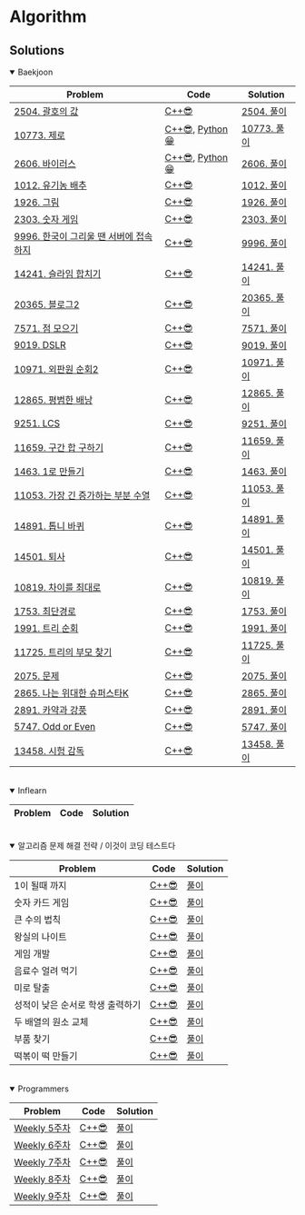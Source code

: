 
**Algorithm**
===========

## Solutions

<details open>
<summary>Baekjoon</summary>
<div markdown="1">
  
<!-- |[0. 문제](https://www.acmicpc.net/problem/0)|[C++😎](./baekjoon/0.cpp)|[0. 풀이]()| -->
  
|Problem|Code|Solution|
|------|---|------|
|[2504. 괄호의 값](https://www.acmicpc.net/problem/2504)|[C++😎](./baekjoon/2504_괄호의_값.cpp)|[2504. 풀이](https://velog.io/@pkpete/%EB%B0%B1%EC%A4%80-2504.-%EA%B4%84%ED%98%B8%EC%9D%98-%EA%B0%92)|
|[10773. 제로](https://www.acmicpc.net/problem/10773)|[C++😎](./baekjoon/10773_제로.cpp), [Python😁](./baekjoon/10773_제로.py)|[10773. 풀이](https://velog.io/@pkpete/%EB%B0%B1%EC%A4%80-10773.-%EC%A0%9C%EB%A1%9C)|
|[2606. 바이러스](https://www.acmicpc.net/problem/2606)|[C++😎](./baekjoon/2606_바이러스.cpp), [Python😁](./baekjoon/2606_바이러스.py)|[2606. 풀이](https://velog.io/@pkpete/%EB%B0%B1%EC%A4%80-2606.-%EB%B0%94%EC%9D%B4%EB%9F%AC%EC%8A%A4)|
|[1012. 유기농 배추](https://www.acmicpc.net/problem/1012)|[C++😎](./baekjoon/1012_유기농_배추.cpp)|[1012. 풀이](https://velog.io/@pkpete/1012.-%EC%9C%A0%EA%B8%B0%EB%86%8D-%EB%B0%B0%EC%B6%94)|
|[1926. 그림](https://www.acmicpc.net/problem/1926)|[C++😎](./baekjoon/1926_그림.cpp)|[1926. 풀이](https://velog.io/@pkpete/1926.-%EA%B7%B8%EB%A6%BC)|
|[2303. 숫자 게임](https://www.acmicpc.net/problem/2303)|[C++😎](./baekjoon/2303_숫자_게임.cpp)|[2303. 풀이](https://velog.io/@pkpete/%EB%B0%B1%EC%A4%80-2303.-%EC%88%AB%EC%9E%90-%EA%B2%8C%EC%9E%84)|
|[9996. 한국이 그리울 땐 서버에 접속하지](https://www.acmicpc.net/problem/9996)|[C++😎](./baekjoon/9996_한국이_그리울_댄_서버에_접속하지.cpp)|[9996. 풀이](https://velog.io/@pkpete/%EB%B0%B1%EC%A4%80-9996.-%ED%95%9C%EA%B5%AD%EC%9D%B4-%EA%B7%B8%EB%A6%AC%EC%9A%B8-%EB%95%90-%EC%84%9C%EB%B2%84%EC%97%90-%EC%A0%91%EC%86%8D%ED%95%98%EC%A7%80)|
|[14241. 슬라임 합치기](https://www.acmicpc.net/problem/14241)|[C++😎](./baekjoon/14241_슬라임_합치기.cpp)|[14241. 풀이](https://velog.io/@pkpete/%EB%B0%B1%EC%A4%80-14241.-%EC%8A%AC%EB%9D%BC%EC%9E%84-%ED%95%A9%EC%B9%98%EA%B8%B0)|
|[20365. 블로그2](https://www.acmicpc.net/problem/20365)|[C++😎](./baekjoon/20365_블로그2.cpp)|[20365. 풀이](https://velog.io/@pkpete/%EB%B0%B1%EC%A4%80-20365.-%EB%B8%94%EB%A1%9C%EA%B7%B82)|
|[7571. 점 모으기](https://www.acmicpc.net/problem/7571)|[C++😎](./baekjoon/7571_점_모으기.cpp)|[7571. 풀이](https://velog.io/@pkpete/%EB%B0%B1%EC%A4%80-7571.-%EC%A0%90-%EB%AA%A8%EC%9C%BC%EA%B8%B0)|
|[9019. DSLR](https://www.acmicpc.net/problem/9019)|[C++😎](./baekjoon/9019_DSLR.cpp)|[9019. 풀이](https://velog.io/@pkpete/%EB%B0%B1%EC%A4%80-9019.-DSLR)|
|[10971. 외판원 순회2](https://www.acmicpc.net/problem/10971)|[C++😎](./baekjoon/10971_외판원순회2.cpp)|[10971. 풀이](https://velog.io/@pkpete/%EB%B0%B1%EC%A4%80-10971.-%EC%99%B8%ED%8C%90%EC%9B%90-%EC%88%9C%ED%9A%8C2)|
|[12865. 평범한 배낭](https://www.acmicpc.net/problem/12865)|[C++😎](./baekjoon/12865_평범한_배낭.cpp)|[12865. 풀이](https://velog.io/@pkpete/%EB%B0%B1%EC%A4%80-12865.-%ED%8F%89%EB%B2%94%ED%95%9C-%EB%B0%B0%EB%82%AD)|
|[9251. LCS](https://www.acmicpc.net/problem/9251)|[C++😎](./baekjoon/9251_LCS.cpp)|[9251. 풀이](https://velog.io/@pkpete/%EB%B0%B1%EC%A4%80-9251.-LCS)|
|[11659. 구간 합 구하기](https://www.acmicpc.net/problem/11659)|[C++😎](./baekjoon/11659_구간합구하기4.cpp)|[11659. 풀이](https://velog.io/@pkpete/%EB%B0%B1%EC%A4%80-11659.-%EA%B5%AC%EA%B0%84-%ED%95%A9-%EA%B5%AC%ED%95%98%EA%B8%B04)|
|[1463. 1로 만들기](https://www.acmicpc.net/problem/1463)|[C++😎](./baekjoon/1463_1로만들기.cpp)|[1463. 풀이](https://velog.io/@pkpete/%EB%B0%B1%EC%A4%80-1463.-1%EB%A1%9C-%EB%A7%8C%EB%93%A4%EA%B8%B0)|
|[11053. 가장 긴 증가하는 부분 수열](https://www.acmicpc.net/problem/11053)|[C++😎](./baekjoon/11053_가장긴증가하는부분수열.cpp)|[11053. 풀이](https://velog.io/@pkpete/%EB%B0%B1%EC%A4%80-11053.-%EA%B0%80%EC%9E%A5-%EA%B8%B4-%EC%A6%9D%EA%B0%80%ED%95%98%EB%8A%94-%EB%B6%80%EB%B6%84-%EC%88%98%EC%97%B4)|
|[14891. 톱니 바퀴](https://www.acmicpc.net/problem/14891)|[C++😎](./baekjoon/14891_톱니바퀴.cpp)|[14891. 풀이](https://velog.io/@pkpete/%EB%B0%B1%EC%A4%80-14891.-%ED%86%B1%EB%8B%88%EB%B0%94%ED%80%B4)|
|[14501. 퇴사](https://www.acmicpc.net/problem/14501)|[C++😎](./baekjoon/14501_퇴사.cpp)|[14501. 풀이](https://velog.io/@pkpete/%EB%B0%B1%EC%A4%80-14501.-%ED%87%B4%EC%82%AC)|
|[10819. 차이를 최대로](https://www.acmicpc.net/problem/10819)|[C++😎](./baekjoon/10819_차이를최대로.cpp)|[10819. 풀이](https://velog.io/@pkpete/%EB%B0%B1%EC%A4%80-10819.-%EC%B0%A8%EC%9D%B4%EB%A5%BC-%EC%B5%9C%EB%8C%80%EB%A1%9C)|
|[1753. 최단경로](https://www.acmicpc.net/problem/1753)|[C++😎](./baekjoon/1753_최단경로.cpp)|[1753. 풀이](https://velog.io/@pkpete/%EB%B0%B1%EC%A4%80-1753.-%EC%B5%9C%EB%8B%A8%EA%B2%BD%EB%A1%9C)|
|[1991. 트리 순회](https://www.acmicpc.net/problem/1991)|[C++😎](./baekjoon/1991_트리순회.cpp)|[1991. 풀이](https://velog.io/@pkpete/%EB%B0%B1%EC%A4%80-1991.-%ED%8A%B8%EB%A6%AC%EC%88%9C%ED%9A%8C)|
|[11725. 트리의 부모 찾기](https://www.acmicpc.net/problem/11725)|[C++😎](./baekjoon/11725_트리의부모찾기.cpp)|[11725. 풀이](https://velog.io/@pkpete/%EB%B0%B1%EC%A4%80-11725.-%ED%8A%B8%EB%A6%AC%EC%9D%98-%EB%B6%80%EB%AA%A8-%EC%B0%BE%EA%B8%B0)|
|[2075. 문제](https://www.acmicpc.net/problem/2075)|[C++😎](./baekjoon/2075_N번째_큰_수.cpp)|[2075. 풀이](https://velog.io/@pkpete/%EB%B0%B1%EC%A4%80-2075.-N%EB%B2%88%EC%A7%B8-%ED%81%B0-%EC%88%98)|
|[2865. 나는 위대한 슈퍼스타K](https://www.acmicpc.net/problem/2865)|[C++😎](./baekjoon/2865_나는_위대한_슈퍼스타K.cpp)|[2865. 풀이](https://velog.io/@pkpete/%EB%B0%B1%EC%A4%80-2865.-%EB%82%98%EB%8A%94-%EC%9C%84%EB%8C%80%ED%95%9C-%EC%8A%88%ED%8D%BC%EC%8A%A4%ED%83%80K)|
|[2891. 카약과 강풍](https://www.acmicpc.net/problem/2891)|[C++😎](./baekjoon/2891_카약과_강풍.cpp)|[2891. 풀이](https://velog.io/@pkpete/%EB%B0%B1%EC%A4%80-2891.-%EC%B9%B4%EC%95%BD%EA%B3%BC-%EA%B0%95%ED%92%8D)|
|[5747. Odd or Even](https://www.acmicpc.net/problem/5747)|[C++😎](./baekjoon/5747_Odd_or_Even.cpp)|[5747. 풀이](https://velog.io/@pkpete/%EB%B0%B1%EC%A4%80-5747.-Odd-or-Even)|
|[13458. 시험 감독](https://www.acmicpc.net/problem/13458)|[C++😎](./baekjoon/13458_시험감독.cpp)|[13458. 풀이](https://velog.io/@pkpete/%EB%B0%B1%EC%A4%80-13458.-%EC%8B%9C%ED%97%98-%EA%B0%90%EB%8F%85)|

</div>
</details>

<br/>

<details open>
<summary>Inflearn</summary>
<div markdown="1">

|Problem|Code|Solution|
|------|---|------|

</div>
</details>

<br/>

<details open>
<summary>알고리즘 문제 해결 전략 / 이것이 코딩 테스트다</summary>
<div markdown="1">

|Problem|Code|Solution|
|------|---|------|
|1이 될때 까지|[C++😎](./이것이_코딩_테스트다/1이될때까지.cpp)|[풀이](https://velog.io/@pkpete/%EC%9D%B4%EA%B2%83%EC%9D%B4-%EC%BD%94%EB%94%A9-%ED%85%8C%EC%8A%A4%ED%8A%B8%EB%8B%A4-%ED%81%B0-%EC%88%98%EC%9D%98-%EB%B2%95%EC%B9%99)|
|숫자 카드 게임|[C++😎](./이것이_코딩_테스트다/숫자카드게임.cpp)|[풀이](https://velog.io/@pkpete/%EC%9D%B4%EA%B2%83%EC%9D%B4-%EC%BD%94%EB%94%A9-%ED%85%8C%EC%8A%A4%ED%8A%B8%EB%8B%A4-%EC%88%AB%EC%9E%90-%EC%B9%B4%EB%93%9C-%EA%B2%8C%EC%9E%84)|
|큰 수의 법칙|[C++😎](./이것이_코딩_테스트다/큰수의법칙.cpp)|[풀이](https://velog.io/@pkpete/%EC%9D%B4%EA%B2%83%EC%9D%B4-%EC%BD%94%EB%94%A9-%ED%85%8C%EC%8A%A4%ED%8A%B8%EB%8B%A4-1%EC%9D%B4-%EB%90%A0-%EB%95%8C%EA%B9%8C%EC%A7%80)|
|왕실의 나이트|[C++😎](./이것이_코딩_테스트다/왕실의나이트.cpp)|[풀이](https://velog.io/@pkpete/%EC%9D%B4%EA%B2%83%EC%9D%B4-%EC%BD%94%EB%94%A9-%ED%85%8C%EC%8A%A4%ED%8A%B8%EB%8B%A4-%EC%99%95%EC%8B%A4%EC%9D%98-%EB%82%98%EC%9D%B4%ED%8A%B8)|
|게임 개발|[C++😎](./이것이_코딩_테스트다/게임개발.cpp)|[풀이](https://velog.io/@pkpete/%EC%9D%B4%EA%B2%83%EC%9D%B4-%EC%BD%94%EB%94%A9-%ED%85%8C%EC%8A%A4%ED%8A%B8%EB%8B%A4-%EA%B2%8C%EC%9E%84-%EA%B0%9C%EB%B0%9C)|
|음료수 얼려 먹기|[C++😎](./이것이_코딩_테스트다/음료수얼려먹기.cpp)|[풀이](https://velog.io/@pkpete/%EC%9D%B4%EA%B2%83%EC%9D%B4-%EC%BD%94%EB%94%A9-%ED%85%8C%EC%8A%A4%ED%8A%B8%EB%8B%A4-%EC%9D%8C%EB%A3%8C%EC%88%98-%EC%96%BC%EB%A0%A4-%EB%A8%B9%EA%B8%B0)|
|미로 탈출|[C++😎](./이것이_코딩_테스트다/미로탈출.cpp)|[풀이](https://velog.io/@pkpete/%EC%9D%B4%EA%B2%83%EC%9D%B4-%EC%BD%94%EB%94%A9-%ED%85%8C%EC%8A%A4%ED%8A%B8%EB%8B%A4-%EB%AF%B8%EB%A1%9C-%ED%83%88%EC%B6%9C)|
|성적이 낮은 순서로 학생 출력하기|[C++😎](./이것이_코딩_테스트다/성적이낮은순서.cpp)|[풀이](https://velog.io/@pkpete/%EC%9D%B4%EA%B2%83%EC%9D%B4-%EC%BD%94%EB%94%A9-%ED%85%8C%EC%8A%A4%ED%8A%B8%EB%8B%A4-%EC%84%B1%EC%A0%81%EC%9D%B4-%EB%82%AE%EC%9D%80-%EC%88%9C%EC%84%9C%EB%A1%9C-%ED%95%99%EC%83%9D-%EC%B6%9C%EB%A0%A5%ED%95%98%EA%B8%B0)|
|두 배열의 원소 교체|[C++😎](./이것이_코딩_테스트다/두배열의원소교체.cpp)|[풀이](https://velog.io/@pkpete/%EC%9D%B4%EA%B2%83%EC%9D%B4-%EC%BD%94%EB%94%A9-%ED%85%8C%EC%8A%A4%ED%8A%B8%EB%8B%A4-%EB%91%90-%EB%B0%B0%EC%97%B4%EC%9D%98-%EC%9B%90%EC%86%8C-%EA%B5%90%EC%B2%B4)|
|부품 찾기|[C++😎](./이것이_코딩_테스트다/부품찾기.cpp)|[풀이](https://velog.io/@pkpete/%EC%9D%B4%EA%B2%83%EC%9D%B4-%EC%BD%94%EB%94%A9-%ED%85%8C%EC%8A%A4%ED%8A%B8%EB%8B%A4-%EB%B6%80%ED%92%88-%EC%B0%BE%EA%B8%B0)|
|떡볶이 떡 만들기|[C++😎](./이것이_코딩_테스트다/떡만들기.cpp)|[풀이](https://velog.io/@pkpete/%EC%9D%B4%EA%B2%83%EC%9D%B4-%EC%BD%94%EB%94%A9-%ED%85%8C%EC%8A%A4%ED%8A%B8%EB%8B%A4-%EB%96%A1%EB%B3%B6%EC%9D%B4-%EB%96%A1-%EB%A7%8C%EB%93%A4%EA%B8%B0)|
</div>
</details>

<br/>

<details open>
<summary>Programmers</summary>
<div markdown="1">

|Problem|Code|Solution|
|------|---|------|
|[Weekly 5주차](https://programmers.co.kr/learn/courses/30/lessons/84512)|[C++😎](./programmers/Week5.cpp)|[풀이](https://velog.io/@pkpete/%ED%94%84%EB%A1%9C%EA%B7%B8%EB%9E%98%EB%A8%B8%EC%8A%A4-%EC%9C%84%ED%81%B4%EB%A6%AC-%EC%B1%8C%EB%A6%B0%EC%A7%80-5%EC%A3%BC%EC%B0%A8)|
|[Weekly 6주차](https://programmers.co.kr/learn/courses/30/lessons/85002)|[C++😎](./programmers/Week6.cpp)|[풀이](https://velog.io/@pkpete/%ED%94%84%EB%A1%9C%EA%B7%B8%EB%9E%98%EB%A8%B8%EC%8A%A4-%EC%9C%84%ED%81%B4%EB%A6%AC-%EC%B1%8C%EB%A6%B0%EC%A7%80-6%EC%A3%BC%EC%B0%A8)|
|[Weekly 7주차](https://programmers.co.kr/learn/courses/30/lessons/86048)|[C++😎](./programmers/Week7.cpp)|[풀이](https://velog.io/@pkpete/%ED%94%84%EB%A1%9C%EA%B7%B8%EB%9E%98%EB%A8%B8%EC%8A%A4-%EC%9C%84%ED%81%B4%EB%A6%AC-%EC%B1%8C%EB%A6%B0%EC%A7%80-7%EC%A3%BC%EC%B0%A8)|
|[Weekly 8주차](https://programmers.co.kr/learn/courses/30/lessons/86491)|[C++😎](./programmers/Week8.cpp)|[풀이](https://velog.io/@pkpete/%ED%94%84%EB%A1%9C%EA%B7%B8%EB%9E%98%EB%A8%B8%EC%8A%A4-%EC%9C%84%ED%81%B4%EB%A6%AC-%EC%B1%8C%EB%A6%B0%EC%A7%80-8%EC%A3%BC%EC%B0%A8)|
|[Weekly 9주차](https://programmers.co.kr/learn/courses/30/lessons/86971)|[C++😎](./programmers/Week9.cpp)|[풀이](https://velog.io/@pkpete/%ED%94%84%EB%A1%9C%EA%B7%B8%EB%9E%98%EB%A8%B8%EC%8A%A4-Week-9)|
